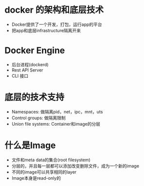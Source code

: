 # docker 的架构和底层技术
- Docker提供了一个开发，打包，运行app的平台
- 把app和底层infrastructure隔离开来

# Docker Engine
- 后台进程(dockerd)
- Rest API Server
- CLI 接口

# 底层的技术支持
- Namespaces: 做隔离pid，net，ipc，mnt，uts
- Control groups: 做隔离限制
- Union file systems: Container和image的分层

# 什么是Image
- 文件和meta data的集合(root filesystem)
- 分层的，并且每一层都可以添加改变删除文件，成为一个新的image
- 不同的image可以共享相同的layer
- Image本身是read-only的